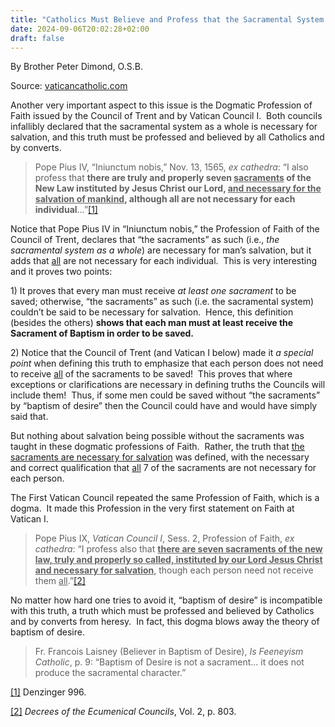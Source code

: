 ```yaml
---
title: "Catholics Must Believe and Profess that the Sacramental System as a whole is Necessary for Salvation (de fide)"
date: 2024-09-06T20:02:28+02:00
draft: false
---
```



By Brother Peter Dimond, O.S.B.

Source: [vaticancatholic.com](https://vaticancatholic.com/catholics-sacramental-system/)

<p>Another very important aspect to this issue is the Dogmatic Profession of Faith issued by the Council of Trent and by Vatican Council I.  Both councils infallibly declared that the sacramental system as a whole is necessary for salvation, and this truth must be professed and believed by all Catholics and by converts.</p>
<blockquote>
<p>Pope Pius IV, “Iniunctum nobis,” Nov. 13, 1565, <em>ex cathedra</em>: “I also profess that <strong>there are truly and properly seven <u>sacraments</u> of the New Law instituted by Jesus Christ our Lord, <u>and necessary for the salvation of mankind</u>, although all are not necessary for each individual</strong>…”<a href="#_edn1" name="_ednref1">[1]</a></p>
</blockquote>
<p>Notice that Pope Pius IV in “Iniunctum nobis,” the Profession of Faith of the Council of Trent, declares that “the sacraments” as such (i.e., <em>the sacramental system as a whole</em>) are necessary for man’s salvation, but it adds that <u>all</u> are not necessary for each individual.  This is very interesting and it proves two points:</p>
<p>1) It proves that every man must receive <em>at least one sacrament</em> to be saved; otherwise, “the sacraments” as such (i.e. the sacramental system) couldn’t be said to be necessary for salvation.  Hence, this definition (besides the others) <strong>shows that each man must at least receive the Sacrament of Baptism in order to be saved.</strong> </p>
<p>2) Notice that the Council of Trent (and Vatican I below) made it <em>a special point</em> when defining this truth to emphasize that each person does not need to receive <u>all</u> of the sacraments to be saved!  This proves that where exceptions or clarifications are necessary in defining truths the Councils will include them!  Thus, if some men could be saved without “the sacraments” by “baptism of desire” then the Council could have and would have simply said that.</p>
<p>But nothing about salvation being possible without the sacraments was taught in these dogmatic professions of Faith.  Rather, the truth that <u>the sacraments are necessary for salvation</u> was defined, with the necessary and correct qualification that <u>all</u> 7 of the sacraments are not necessary for each person.</p>
<p>The First Vatican Council repeated the same Profession of Faith, which is a dogma.  It made this Profession in the very first statement on Faith at Vatican I.</p>
<blockquote>
<p>Pope Pius IX, <em>Vatican Council I</em>, Sess. 2, Profession of Faith, <em>ex cathedra</em>: “I profess also that <strong><u>there are seven sacraments of the new law, truly and properly so called, instituted by our Lord Jesus Christ and necessary for salvation</u></strong>, though each person need not receive them <u>all</u>.”<a href="#_edn2" name="_ednref2">[2]</a></p>
</blockquote>
<p>No matter how hard one tries to avoid it, “baptism of desire” is incompatible with this truth, a truth which must be professed and believed by Catholics and by converts from heresy.  In fact, this dogma blows away the theory of baptism of desire.</p>

<blockquote>

<p>Fr. Francois Laisney (Believer in Baptism of Desire), <em>Is Feeneyism Catholic</em>, p. 9: “Baptism of Desire is not a sacrament... it does not produce the sacramental character.”</p>

</blockquote>

<div class="footnotes">
<p><a href="#_ednref1" name="_edn1">[1]</a> Denzinger 996.</p>
<p><a href="#_ednref2" name="_edn2">[2]</a> <em>Decrees of the Ecumenical Councils</em>, Vol. 2, p. 803.</p>
</div>
